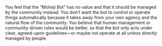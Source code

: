 You feel that the “Moheji Bot” has no value and that it should be managed by the community instead. You don’t want the bot to control or operate things automatically because it takes away from your own agency and the natural flow of the community. You believe that human management or community-driven rules would be better, so that the bot only acts under clear, agreed-upon guidelines—or maybe not operate at all unless directly managed by people.
